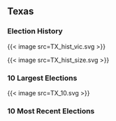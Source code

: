 ## Texas

### Election History
{{< image src=TX_hist_vic.svg >}}

{{< image src=TX_hist_size.svg >}}

### 10 Largest Elections
{{< image src=TX_10.svg >}}

### 10 Most Recent Elections

